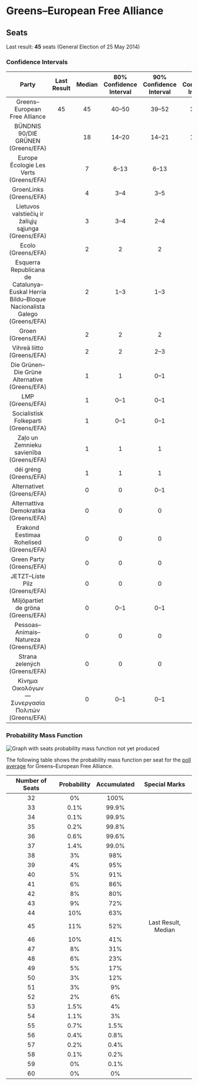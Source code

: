 # Greens–European Free Alliance

## Seats

Last result: **45** seats (General Election of 25 May 2014)

### Confidence Intervals

| Party | Last Result | Median | 80% Confidence Interval | 90% Confidence Interval | 95% Confidence Interval | 99% Confidence Interval |
|:-----:|:-----------:|:------:|:-----------------------:|:-----------------------:|:-----------------------:|:-----------------------:|
| Greens–European Free Alliance | 45 | 45 | 40–50 | 39–52 | 38–54 | 36–56 |
| BÜNDNIS 90/DIE GRÜNEN (Greens/EFA) | | 18 | 14–20 | 14–21 | 13–21 | 13–21 |
| Europe Écologie Les Verts (Greens/EFA) | | 7 | 6–13 | 6–13 | 5–16 | 0–16 |
| GroenLinks (Greens/EFA) | | 4 | 3–4 | 3–5 | 3–5 | 3–5 |
| Lietuvos valstiečių ir žaliųjų sąjunga (Greens/EFA) | | 3 | 3–4 | 2–4 | 2–4 | 2–4 |
| Ecolo (Greens/EFA) | | 2 | 2 | 2 | 2 | 1–2 |
| Esquerra Republicana de Catalunya–Euskal Herria Bildu–Bloque Nacionalista Galego (Greens/EFA) | | 2 | 1–3 | 1–3 | 1–4 | 1–4 |
| Groen (Greens/EFA) | | 2 | 2 | 2 | 2 | 1–3 |
| Vihreä liitto (Greens/EFA) | | 2 | 2 | 2–3 | 2–3 | 2–3 |
| Die Grünen–Die Grüne Alternative (Greens/EFA) | | 1 | 1 | 0–1 | 0–1 | 0–2 |
| LMP (Greens/EFA) | | 1 | 0–1 | 0–1 | 0–1 | 0–1 |
| Socialistisk Folkeparti (Greens/EFA) | | 1 | 0–1 | 0–1 | 0–1 | 0–1 |
| Zaļo un Zemnieku savienība (Greens/EFA) | | 1 | 1 | 1 | 1 | 1 |
| déi gréng (Greens/EFA) | | 1 | 1 | 1 | 1 | 1 |
| Alternativet (Greens/EFA) | | 0 | 0 | 0–1 | 0–1 | 0–1 |
| Alternattiva Demokratika (Greens/EFA) | | 0 | 0 | 0 | 0 | 0 |
| Erakond Eestimaa Rohelised (Greens/EFA) | | 0 | 0 | 0 | 0 | 0 |
| Green Party (Greens/EFA) | | 0 | 0 | 0 | 0 | 0–1 |
| JETZT–Liste Pilz (Greens/EFA) | | 0 | 0 | 0 | 0–1 | 0–1 |
| Miljöpartiet de gröna (Greens/EFA) | | 0 | 0–1 | 0–1 | 0–1 | 0–1 |
| Pessoas–Animais–Natureza (Greens/EFA) | | 0 | 0 | 0 | 0 | 0–1 |
| Strana zelených (Greens/EFA) | | 0 | 0 | 0 | 0 | 0 |
| Κίνημα Οικολόγων—Συνεργασία Πολιτών (Greens/EFA) | | 0 | 0–1 | 0–1 | 0–1 | 0–1 |

### Probability Mass Function

![Graph with seats probability mass function not yet produced](average-seats-pmf-greens–europeanfreealliance.png "Seats Probability Mass Function")

The following table shows the probability mass function per seat for the [poll average](average.html) for Greens–European Free Alliance.

| Number of Seats | Probability | Accumulated | Special Marks |
|:---------------:|:-----------:|:-----------:|:-------------:|
| 32 | 0% | 100% |  |
| 33 | 0.1% | 99.9% |  |
| 34 | 0.1% | 99.9% |  |
| 35 | 0.2% | 99.8% |  |
| 36 | 0.6% | 99.6% |  |
| 37 | 1.4% | 99.0% |  |
| 38 | 3% | 98% |  |
| 39 | 4% | 95% |  |
| 40 | 5% | 91% |  |
| 41 | 6% | 86% |  |
| 42 | 8% | 80% |  |
| 43 | 9% | 72% |  |
| 44 | 10% | 63% |  |
| 45 | 11% | 52% | Last Result, Median |
| 46 | 10% | 41% |  |
| 47 | 8% | 31% |  |
| 48 | 6% | 23% |  |
| 49 | 5% | 17% |  |
| 50 | 3% | 12% |  |
| 51 | 3% | 9% |  |
| 52 | 2% | 6% |  |
| 53 | 1.5% | 4% |  |
| 54 | 1.1% | 3% |  |
| 55 | 0.7% | 1.5% |  |
| 56 | 0.4% | 0.8% |  |
| 57 | 0.2% | 0.4% |  |
| 58 | 0.1% | 0.2% |  |
| 59 | 0% | 0.1% |  |
| 60 | 0% | 0% |  |


